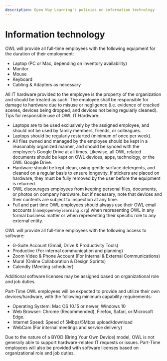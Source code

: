 ```yaml
---
description: Open Way Learning's policies on information technology
---
```


# Information technology
OWL will provide all full-time employees with the following equipment for the duration of their employment:

* Laptop (PC or Mac, depending on inventory availability)  
* Monitor  
* Mouse  
* Keyboard  
* Cabling & Adapters as necessary

All IT hardware provided to the employee is the property of the organization and should be treated as such. The employee shall be responsible for damage to hardware due to misuse or negligence (i.e. evidence of cracked scenes, devices being dropped, and devices not being regularly cleaned). Tips for responsible use of OWL IT Hardware:

* Laptops are to be used exclusively by the assigned employee, and should not be used by family members, friends, or colleagues.  
* Laptops should be regularly restarted (minimum of once per week).  
* All files owned and managed by the employee should be kept in a reasonably organized manner, and should be synced with the employee’s Google Drive at all times. Likewise, all OWL related documents should be kept on OWL devices, apps, technology, or the OWL Google Drive.  
* Hardware should be kept clean, using gentle surface detergents, and cleaned on a regular basis to ensure longevity. If stickers are placed on hardware, they must be fully removed by the user before the equipment is returned.  
* OWL discourages employees from keeping personal files, documents, or photos on company hardware, but if necessary, note that devices and their contents are subject to inspection at any time.   
* Full and part time OWL employees should always use their OWL email accounts (`name@openwaylearning.org`) when representing OWL in any formal business matter or when representing their specific role to any external entity.

OWL will provide all full-time employees with the following access to software:

* G-Suite Account (Gmail, Drive & Productivity Tools)  
* Productive (For internal communication and planning)  
* Zoom Video & Phone Account (For Internal & External Communications)  
* Mural (Online Collaboration & Design Sprints)  
* Calendly (Meeting scheduler)

Additional software licenses may be assigned based on organizational role and job duties.

Part-Time OWL employees will be expected to provide and utilize their own devices/hardware, with the following minimum capability requirements:

* Operating System: Mac OS 10.15 or newer, Windows 10  
* Web Browser: Chrome (Recommended), Firefox, Safari, or Microsoft Edge.  
* Internet Speed: Speed of 5Mbps/5Mbps upload/download  
* WebCam (For internal meetings and service delivery)

Due to the nature of a BYOD (Bring Your Own Device) model, OWL is not generally able to support hardware-related IT requests or issues. Part-Time employees will also be provided with software licenses based on organizational role and job duties.